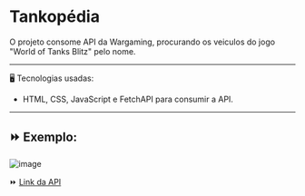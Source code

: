 # Tankopédia 
O projeto consome API da Wargaming, procurando os veiculos do jogo "World of Tanks Blitz" pelo nome. <br>
___
🖥️ Tecnologias usadas:
 - HTML, CSS, JavaScript e FetchAPI para consumir a API.
___
## ⏩ Exemplo:

![image](https://github.com/user-attachments/assets/28d83b09-e4a6-4371-95ae-e80237c1820b)


⏩ [Link da API](https://developers.wargaming.net/documentation/guide/getting-started/)

